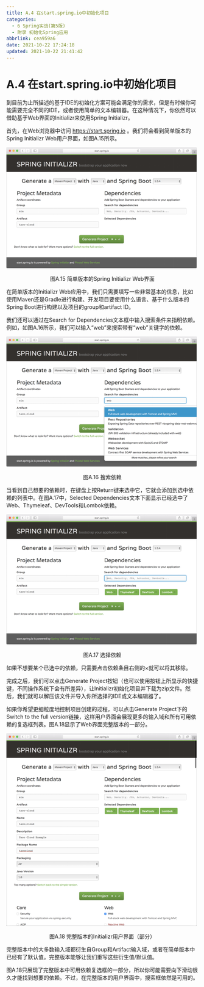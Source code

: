 ```yaml
---
title: A.4 在start.spring.io中初始化项目
categories: 
  - 6 Spring实战(第5版)
  - 附录 初始化Spring应用
abbrlink: cea959a6
date: 2021-10-22 17:24:18
updated: 2021-10-22 21:41:42
---
```

# A.4 在start.spring.io中初始化项目
到目前为止所描述的基于IDE的初始化方案可能会满足你的需求，但是有时候你可能需要完全不同的IDE，或者使用简单的文本编辑器。在这种情况下，你依然可以借助基于Web界面的Initializr来使用Spring Initializr。

首先，在Web浏览器中访问 https://start.spring.io 。我们将会看到简单版本的Spring Initializr Web用户界面，如图A.15所示。

![image-20211022214010291](https://raw.githubusercontent.com/lanlan2017/images/master/Blog/Sum/20211022214010.png)

<center>图A.15 简单版本的Spring Initializr Web界面</center>

在简单版本的Initializr Web应用中，我们只需要填写一些非常基本的信息，比如使用Maven还是Gradle进行构建、开发项目要使用什么语言、基于什么版本的Spring Boot进行构建以及项目的group和artifact ID。

我们还可以通过在Search for Dependencies文本框中输入搜索条件来指明依赖。例如，如图A.16所示，我们可以输入“web”来搜索带有“web”关键字的依赖。

![image-20211022214019020](https://raw.githubusercontent.com/lanlan2017/images/master/Blog/Sum/20211022214019.png)

<center>图A.16 搜索依赖</center>

当看到自己想要的依赖时，在键盘上按Return键来选中它，它就会添加到选中依赖的列表中。在图A.17中，Selected Dependencies文本下面显示已经选中了Web、Thymeleaf、DevTools和Lombok依赖。

![image-20211022214029301](https://raw.githubusercontent.com/lanlan2017/images/master/Blog/Sum/20211022214029.png)

<center>图A.17 选择依赖</center>

如果不想要某个已选中的依赖，只需要点击依赖条目右侧的×就可以将其移除。

完成之后，我们可以点击Generate Project按钮（也可以使用按钮上所显示的快捷键，不同操作系统下会有所差异），让Initializr初始化项目并下载为zip文件。然后，我们就可以解压该文件并导入你所选择的IDE或文本编辑器了。

如果你希望更细粒度地控制项目创建的过程，可以点击Generate Project下的Switch to the full version链接，这样用户界面会展现更多的输入域和所有可用依赖的复选框列表。图A.18显示了Web界面完整版本的一部分。

![image-20211022214042949](https://raw.githubusercontent.com/lanlan2017/images/master/Blog/Sum/20211022214043.png)

<center>图A.18 完整版本的Initializr用户界面（部分）</center>

完整版本中的大多数输入域都衍生自Group和Artifact输入域，或者在简单版本中已经有了默认值。完整版本能够让我们重写这些衍生值/默认值。

图A.18只展现了完整版本中可用依赖复选框的一部分，所以你可能需要向下滑动很久才能找到想要的依赖。不过，在完整版本的用户界面中，搜索框依然是可用的。

